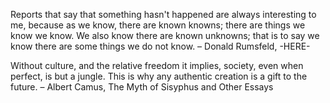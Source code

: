 Reports that say that something hasn't happened are always interesting to me, because as we know, there are known knowns; there are things we know we know. We also know there are known unknowns; that is to say we know there are some things we do not know.
– Donald Rumsfeld, -HERE-

Without culture, and the relative freedom it implies, society, even when perfect, is but a jungle. This is why any authentic creation is a gift to the future.
– Albert Camus, The Myth of Sisyphus and Other Essays

